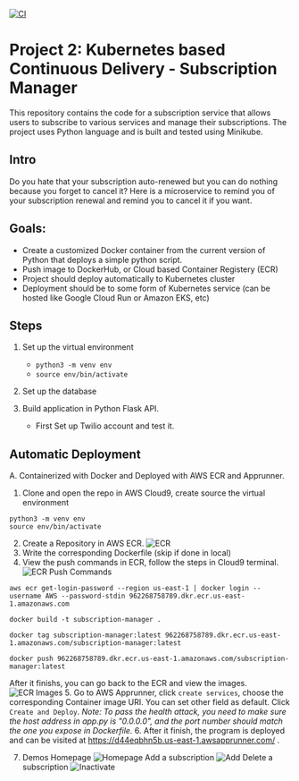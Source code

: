 [![CI](https://github.com/nogibjj/python-template/actions/workflows/cicd.yml/badge.svg)](https://github.com/nogibjj/python-template/actions/workflows/cicd.yml)
# Project 2: Kubernetes based Continuous Delivery - Subscription Manager

This repository contains the code for a subscription service that allows users to subscribe to various services and manage their subscriptions. The project uses Python language and is built and tested using Minikube.

## Intro

Do you hate that your subscription auto-renewed but you can do nothing because you forget to cancel it? Here is a microservice to remind you of your subscription renewal and remind you to cancel it if you want.

## Goals:
* Create a customized Docker container from the current version of Python that deploys a simple python script.
* Push image to DockerHub, or Cloud based Container Registery (ECR)
* Project should deploy automatically to Kubernetes cluster
* Deployment should be to some form of Kubernetes service (can be hosted like Google Cloud Run or Amazon EKS, etc)





## Steps

1. Set up the virtual environment
    * `python3 -m venv env`
    * `source env/bin/activate`

2. Set up the database

3. Build application in Python Flask API.
    * First Set up Twilio account and test it.

## Automatic Deployment
A. Containerized with Docker and Deployed with AWS ECR and Apprunner.

   1. Clone and open the repo in AWS Cloud9, create source the virtual environment
   ```
   python3 -m venv env
   source env/bin/activate
   ```
   2. Create a Repository in AWS ECR.
   ![ECR](https://user-images.githubusercontent.com/68854273/235836315-1bdb3cf5-b844-497c-b32a-124167551e2a.png)
   3. Write the corresponding Dockerfile (skip if done in local)
   4. View the push commands in ECR, follow the steps in Cloud9 terminal.
   ![ECR Push Commands](https://user-images.githubusercontent.com/68854273/235836530-7305f394-3f11-4b1f-be4c-db66287f98d5.png)
   ```
   aws ecr get-login-password --region us-east-1 | docker login --username AWS --password-stdin 962268758789.dkr.ecr.us-east-1.amazonaws.com
   ```
   ```
   docker build -t subscription-manager .
   ```
   ```
   docker tag subscription-manager:latest 962268758789.dkr.ecr.us-east-1.amazonaws.com/subscription-manager:latest
   ```
   ```
   docker push 962268758789.dkr.ecr.us-east-1.amazonaws.com/subscription-manager:latest
   ```
   After it finishs, you can go back to the ECR and view the images.
   ![ECR Images](https://user-images.githubusercontent.com/68854273/235837125-2672abfe-b038-42df-9c1b-0b7707b12a49.png)
   5. Go to AWS Apprunner, click `create services`, choose the corresponding Container image URI. You can set other field as default. Click `Create and Deploy`. 
   *Note: To pass the health attack, you need to make sure the host address in app.py is "0.0.0.0", and the port number should match the one you expose in Dockerfile.*
   6. After it finish, the program is deployed and can be visited at https://d44eqbhn5b.us-east-1.awsapprunner.com/ .
   
   7. Demos
   Homepage
   ![Homepage](https://user-images.githubusercontent.com/68854273/235838816-b070825c-85e5-44ac-b3d9-bf81eba07419.png)
   Add a subscription
   ![Add](https://user-images.githubusercontent.com/68854273/235838852-e23b46d7-6cf9-473b-a3de-0ab41dbca81f.png)
   Delete a subscription
   ![Inactivate](https://user-images.githubusercontent.com/68854273/235838881-e8bcd9e8-ffd7-4449-bd28-08633f5a8d1b.png)

   
   
   
   
   

